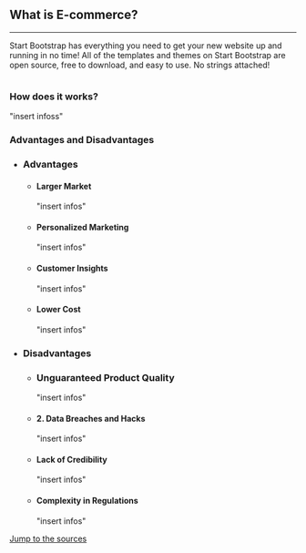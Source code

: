<section class="bg-primary" id="ecommerce">
    <div class="container">
        <div class="row">
            <div class="col-lg-8 col-lg-offset-2 text-center">
                <h2 class="section-heading">What is E-commerce?</h2>
                <hr class="light">
                <p class="text-faded">Start Bootstrap has everything you need to get your new website up and running in no time! All of the templates and themes on Start Bootstrap are open source, free to download, and easy to use. No strings attached!</p>
                <img src="insert image" alt="">
               </div>
            </div>
        </div>
         <div class="bg-primary">       
                <h3>
                How does it works?
                </h3>
                <p class="text-faded">
                "insert infoss"
                </p>
             <div class="col-lg-8 col-lg-offset-2 text-center;margin-left:20em;margin-right:20em;">       
                <h3>
                    Advantages and Disadvantages
                </h3>
            <ul>
                 <li>
                <h3> Advantages </h3>
                  </li>
                    <ul>
                        <li>
                            <h4>Larger Market </h4>
                            <p class= "text-faded"> 
                                "insert infos"
                            </p>
                        </li>
                        <li>
                            <h4>
                            Personalized Marketing
                            </h4>
                            <p class= "text-faded">
                                "insert infos"
                            </p>
                        </li>
                        <li>
                            <h4>
                            Customer Insights
                            </h4>
                            <p class= "text-faded">
                                "insert infos"
                            </p>
                        </li>
                        <li>
                            <h4>
                            Lower Cost
                            </h4>
                            <p class= "text-faded">
                                "insert infos"
                            </p>
                        </li>
                    </ul>
                </ul>
             <ul>
                 <li>
                    <h3> Disadvantages </h3>
                     </li>
                        <ul>
                        <li>
                            <h3>Unguaranteed Product Quality </h4>
                            <p> 
                                "insert infos"
                            </p>
                        </li>
                        <li>
                            <h4>
                                2. Data Breaches and Hacks
                            </h4>
                            <p>
                                "insert infos"
                            </p>
                        </li>
                        <li>
                            <h4>
                             Lack of Credibility
                            </h4>
                            <p>
                                "insert infos"
                            </p>
                        </li>
                        <li>
                            <h4>
                            Complexity in Regulations
                            </h4>
                            <p>
                                "insert infos"
                            </p>
                        </li>
                    </ul>
                </div>
            </div>
        </div> 
          <div class="col-lg-8 col-lg-offset-2 text-center">
             <a href="#sources" class="btn btn-default btn-xl">Jump to the sources</a>
          </div>                                                
</section>
